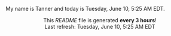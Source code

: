 My name is Tanner and today is Tuesday, June 10, 5:25 AM EDT.

<p align="center">This <i>README</i> file is generated <b>every 3 hours</b>!</br>Last refresh: Tuesday, June 10, 5:25 AM EDT<br /></p>

